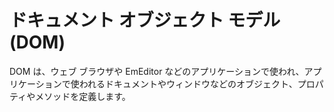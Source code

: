 # ドキュメント オブジェクト モデル (DOM)

DOM は、ウェブ ブラウザや EmEditor
などのアプリケーションで使われ、アプリケーションで使われるドキュメントやウィンドウなどのオブジェクト、プロパティやメソッドを定義します。
